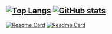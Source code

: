 [![Top Langs](https://github-readme-stats.vercel.app/api/top-langs/?username=anuraghazra&layout=compact)](https://github.com/anuraghazra/github-readme-stats)
[![GitHub stats](https://github-readme-stats.vercel.app/api?username=MizuiMiduki)](https://github.com/anuraghazra/github-readme-stats)
---
[![Readme Card](https://github-readme-stats.vercel.app/api/pin/?username=MizuiMiduki&repo=niconico-PublicCemetery)](https://github.com/anuraghazra/github-readme-stats)
[![Readme Card](https://github-readme-stats.vercel.app/api/pin/?username=MizuiMiduki&repo=tyuusenn-app)](https://github.com/anuraghazra/github-readme-stats)
